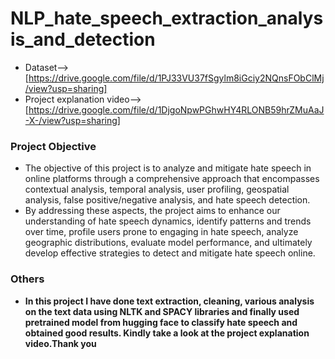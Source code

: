 # NLP_hate_speech_extraction_analysis_and_detection
- Dataset-->[https://drive.google.com/file/d/1PJ33VU37fSgylm8iGciy2NQnsFObClMj/view?usp=sharing]
- Project explanation video-->[https://drive.google.com/file/d/1DjgoNpwPGhwHY4RLONB59hrZMuAaJ-X-/view?usp=sharing]
### Project Objective
- The objective of this project is to analyze and mitigate hate speech in online platforms through a comprehensive approach that encompasses contextual analysis, temporal analysis, user profiling, geospatial analysis, false positive/negative analysis, and hate speech detection.
-  By addressing these aspects, the project aims to enhance our understanding of hate speech dynamics, identify patterns and trends over time, profile users prone to engaging in hate speech, analyze geographic distributions, evaluate model performance, and ultimately develop effective strategies to detect and mitigate hate speech online.
### Others
- **In this project I have done text extraction, cleaning, various analysis on the text data using NLTK and SPACY libraries and finally used pretrained model from hugging face to classify hate speech and obtained good results. Kindly take a look at the project explanation video.Thank you**

